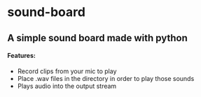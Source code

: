 # sound-board
## A simple sound board made with python

#### Features:
- Record clips from your mic to play
- Place .wav files in the directory in order to play those sounds
- Plays audio into the output stream
